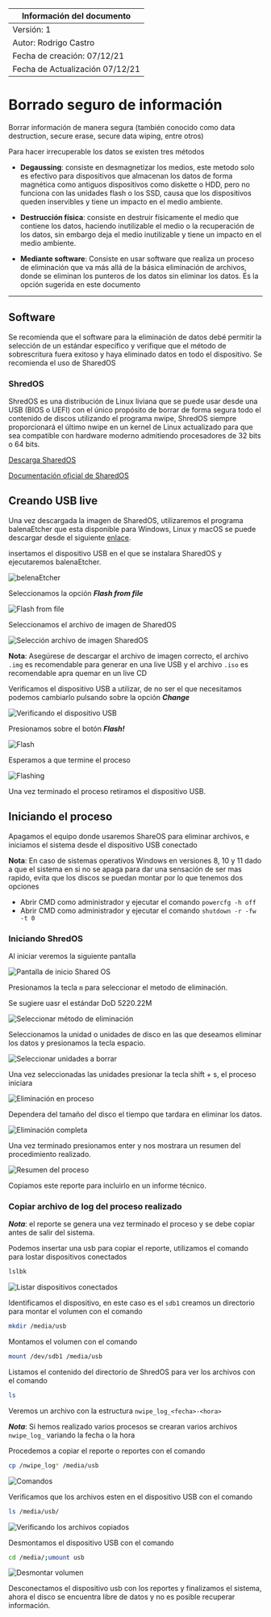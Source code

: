 |  Información del documento |
|---|
| Versión: 1 |
| Autor: Rodrigo Castro |
| Fecha de creación: 07/12/21 |
|Fecha de Actualización 07/12/21 |


# Borrado seguro de información

Borrar información de manera segura (también conocido como data destruction, secure erase, secure data wiping, entre otros) 

Para hacer irrecuperable los datos se existen tres métodos

- **Degaussing**: consiste en desmagnetizar los medios, este metodo solo es efectivo para dispositivos que almacenan los datos de forma magnética como antiguos dispositivos como diskette o HDD, pero no funciona con las unidades flash o los SSD, causa que los dispositivos queden inservibles y tiene un impacto en el medio ambiente.

 - **Destrucción física**: consiste en destruir físicamente el medio que contiene los datos, haciendo inutilizable el medio o la recuperación de los datos, sin embargo deja el medio inutilizable y tiene un impacto en el medio ambiente.

- **Mediante software**: Consiste en usar software que realiza un proceso de eliminación que va más allá de la básica eliminación de archivos, donde se eliminan los punteros de los datos sin eliminar los datos. Es la opción sugerida en este documento


---

## Software

Se recomienda que el software para la eliminación de datos debé permitir la selección de un estándar específico y verifique que el método de sobrescritura fuera exitoso y haya eliminado datos en todo el dispositivo. Se recomienda el uso de SharedOS

### ShredOS

ShredOS es una distribución de Linux liviana que se puede usar desde una USB (BIOS o UEFI) con el único propósito de borrar de forma segura todo el contenido de discos utilizando el programa nwipe, ShredOS siempre proporcionará el último nwipe en un kernel de Linux actualizado para que sea compatible con hardware moderno admitiendo procesadores de 32 bits o 64 bits. 

[Descarga SharedOS][l01]

[Documentación oficial de SharedOS][l02]

## Creando USB live

Una vez descargada la imagen de SharedOS, utilizaremos el programa balenaEtcher que esta disponible para Windows, Linux y macOS se puede descargar desde el siguiente [enlace][l03].

insertamos el dispositivo USB en el que se instalara SharedOS y ejecutaremos balenaEtcher.

![belenaEtcher][i02]
 
Seleccionamos la opción ***Flash from file***

![Flash from file][i03]

Seleccionamos el archivo de imagen de SharedOS

![Selección archivo de imagen SharedOS][i04]

**Nota**: Asegúrese de descargar el archivo de imagen correcto, el archivo `.img` es recomendable para generar en una live USB y el archivo `.iso` es recomendable apra quemar en un live CD 

Verificamos el dispositivo USB a utilizar, de no ser el que necesitamos podemos cambiarlo pulsando sobre la opción ***Change***

![Verificando el dispositivo USB][i05]

Presionamos sobre el botón ***Flash!***

![Flash][i06]

Esperamos a que termine el proceso

![Flashing][i07]

Una vez terminado el proceso retiramos el dispositivo USB.

## Iniciando el proceso

Apagamos el equipo donde usaremos ShareOS para eliminar archivos, e iniciamos el sistema desde el dispositivo USB conectado

**Nota**: En caso de sistemas operativos Windows en versiones 8, 10 y 11 dado a que el sistema en si no se apaga para dar una sensación de ser mas rapido, evita que los discos se puedan montar por lo que tenemos dos opciones

- Abrir CMD como administrador y ejecutar el comando `powercfg -h off`
- Abrir CMD como administrador y ejecutar el comando `shutdown -r -fw -t 0`

### Iniciando ShredOS

Al iniciar veremos la siguiente pantalla

![Pantalla de inicio Shared OS][i08]


Presionamos la tecla `m` para seleccionar el metodo de eliminación.

Se sugiere uasr el estándar DoD 5220.22M

![Seleccionar método de eliminación][i09]

Seleccionamos la unidad o unidades de disco en las que deseamos eliminar los datos y presionamos la tecla espacio.

![Seleccionar unidades a borrar][i10]

Una vez seleccionadas las unidades presionar la tecla shift + s, el proceso iniciara

![Eliminación en proceso][i11]

Dependera del tamaño del disco el tiempo que tardara en eliminar los datos.

![Eliminación completa][i12]

Una vez terminado presionamos enter y nos mostrara un resumen del procedimiento realizado.

![Resumen del proceso][i13]

Copiamos este reporte para incluirlo en un informe técnico.

### Copiar archivo de log del proceso realizado

***Nota***: el reporte se genera una vez terminado el proceso y se debe copiar antes de salir del sistema.

Podemos insertar una usb para copiar el reporte, utilizamos el comando para lostar dispositivos conectados

~~~bash
lslbk
~~~

![Listar dispositivos conectados][i14]

Identificamos el dispositivo, en este caso es el `sdb1` creamos un directorio para montar el volumen con el comando 

~~~bash
mkdir /media/usb
~~~ 

Montamos el volumen con el comando 

~~~bash
mount /dev/sdb1 /media/usb
~~~

Listamos el contenido del directorio de ShredOS para ver los archivos con el comando

~~~bash
ls
~~~

Veremos un archivo con la estructura `nwipe_log_<fecha>-<hora>`

***Nota***: Si hemos realizado varios procesos se crearan varios archivos `nwipe_log_` variando la fecha o la hora

Procedemos a copiar el reporte o reportes con el comando 

~~~bash
cp /nwipe_log* /media/usb
~~~

![Comandos][i15]

Verificamos que los archivos esten en el dispositivo USB con el comando 

~~~bash
ls /media/usb/
~~~

![Verificando los archivos copiados][i16]

Desmontamos el dispositivo USB con el comando

~~~bash
cd /media/;umount usb
~~~

![Desmontar volumen][i17]

Desconectamos el dispositivo usb con los reportes y finalizamos el sistema, ahora el disco se encuentra libre de datos y no es posible recuperar información. 

<!-- lista de imagenes -->

[i02]: /imagenes/02-belenaEtcher.png "belenaEtcher"
[i03]: /imagenes/03-flhas-from-file.png "Opción Flash from file"
[i04]: /imagenes/04-seleccion-archivo-de-imagen.png "Selección archivo de imagen SharedOS"
[i05]: /imagenes/05-verificar-dispositivo.png "Verificando el dispositivo USB"
[i06]: /imagenes/06-Flash.png "Flash"
[i07]: /imagenes/07-flashing.png "Flashing"
[i08]: /imagenes/08-shredos.png "Pantalla de inicio SharedOS"
[i09]: /imagenes/09-seleccionar-metodo.png "Seleccionar método de eliminación"
[i10]: /imagenes/10-unidades-seleccionadas.png "Seleccionar unidades a borrar"
[i11]: /imagenes/11-wiping.png "Eliminación en proceso"
[i12]: /imagenes/12-wiping-finish.png "Eliminación completa"
[i13]: /imagenes/13-resume.png "resumen del proceso"
[i14]: /imagenes/14-listar-dispositivos-conectadso.png "Listar dispositivos conectados"
[i15]: /imagenes/15-comands.png "Comandos usados"
[i16]: /imagenes/16-verificando-archivos-usb.png "Verificando los archivos copiados"
[i17]: /imagenes/17-unomunt.png "Desmontar volumen"


<!-- lista de links -->

[l01]: https://github.com/PartialVolume/shredos.x86_64/releases "SharedOS Releases"
[l02]: https://github.com/PartialVolume/shredos.x86_64 "SharedOS"
[l03]: https://github.com/PartialVolume/shredos.x86_64 "sito de balenaEtcher"
